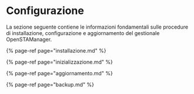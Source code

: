 # Configurazione

La sezione seguente contiene le informazioni fondamentali sulle procedure di installazione, configurazione e aggiornamento del gestionale OpenSTAManager.

{% page-ref page="installazione.md" %}

{% page-ref page="inizializzazione.md" %}

{% page-ref page="aggiornamento.md" %}

{% page-ref page="backup.md" %}



